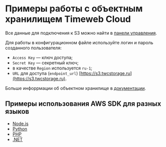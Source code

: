 # Примеры работы с объектным хранилищем Timeweb Cloud

Все данные для подключения к S3 можно найти в [панели управления](https://timeweb.cloud/my/storage).

Для работы в конфигурационном файле используйте логин и пароль созданного пользователя:

- `Access Key` — ключ доступа;
- `Secret Key` — секретный ключ;
- в качестве `Region` используется `ru-1`;
- `URL` для доступа (`endpoint_url`) [https://s3.twcstorage.ru](https://s3.twcstorage.ru).

Больше инфоррмации об объектном хранилище в [документации](https://timeweb.cloud/docs/s3-storage).

## Примеры использования AWS SDK для разных языков

- [Node.js](https://github.com/timeweb-cloud/s3-examples/tree/master/nodejs)
- [Python](https://github.com/timeweb-cloud/s3-examples/tree/master/python3)
- [PHP](https://github.com/timeweb-cloud/s3-examples/tree/master/php)
- [.NET](./dotnet/README.md)
